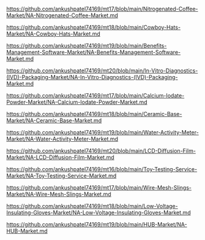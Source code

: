 <p><a href="https://github.com/ankushpatel74169/mt17/blob/main/Nitrogenated-Coffee-Market/NA-Nitrogenated-Coffee-Market.md">https://github.com/ankushpatel74169/mt17/blob/main/Nitrogenated-Coffee-Market/NA-Nitrogenated-Coffee-Market.md</a></p><p><a href="https://github.com/ankushpatel74169/mt18/blob/main/Cowboy-Hats-Market/NA-Cowboy-Hats-Market.md">https://github.com/ankushpatel74169/mt18/blob/main/Cowboy-Hats-Market/NA-Cowboy-Hats-Market.md</a></p><p><a href="https://github.com/ankushpatel74169/mt19/blob/main/Benefits-Management-Software-Market/NA-Benefits-Management-Software-Market.md">https://github.com/ankushpatel74169/mt19/blob/main/Benefits-Management-Software-Market/NA-Benefits-Management-Software-Market.md</a></p><p><a href="https://github.com/ankushpatel74169/mt20/blob/main/In-Vitro-Diagnostics-(IVD)-Packaging-Market/NA-In-Vitro-Diagnostics-(IVD)-Packaging-Market.md">https://github.com/ankushpatel74169/mt20/blob/main/In-Vitro-Diagnostics-(IVD)-Packaging-Market/NA-In-Vitro-Diagnostics-(IVD)-Packaging-Market.md</a></p><p><a href="https://github.com/ankushpatel74169/mt17/blob/main/Calcium-Iodate-Powder-Market/NA-Calcium-Iodate-Powder-Market.md">https://github.com/ankushpatel74169/mt17/blob/main/Calcium-Iodate-Powder-Market/NA-Calcium-Iodate-Powder-Market.md</a></p><p><a href="https://github.com/ankushpatel74169/mt18/blob/main/Ceramic-Base-Market/NA-Ceramic-Base-Market.md">https://github.com/ankushpatel74169/mt18/blob/main/Ceramic-Base-Market/NA-Ceramic-Base-Market.md</a></p><p><a href="https://github.com/ankushpatel74169/mt19/blob/main/Water-Activity-Meter-Market/NA-Water-Activity-Meter-Market.md">https://github.com/ankushpatel74169/mt19/blob/main/Water-Activity-Meter-Market/NA-Water-Activity-Meter-Market.md</a></p><p><a href="https://github.com/ankushpatel74169/mt20/blob/main/LCD-Diffusion-Film-Market/NA-LCD-Diffusion-Film-Market.md">https://github.com/ankushpatel74169/mt20/blob/main/LCD-Diffusion-Film-Market/NA-LCD-Diffusion-Film-Market.md</a></p><p><a href="https://github.com/ankushpatel74169/mt16/blob/main/Toy-Testing-Service-Market/NA-Toy-Testing-Service-Market.md">https://github.com/ankushpatel74169/mt16/blob/main/Toy-Testing-Service-Market/NA-Toy-Testing-Service-Market.md</a></p><p><a href="https://github.com/ankushpatel74169/mt17/blob/main/Wire-Mesh-Slings-Market/NA-Wire-Mesh-Slings-Market.md">https://github.com/ankushpatel74169/mt17/blob/main/Wire-Mesh-Slings-Market/NA-Wire-Mesh-Slings-Market.md</a></p><p><a href="https://github.com/ankushpatel74169/mt18/blob/main/Low-Voltage-Insulating-Gloves-Market/NA-Low-Voltage-Insulating-Gloves-Market.md">https://github.com/ankushpatel74169/mt18/blob/main/Low-Voltage-Insulating-Gloves-Market/NA-Low-Voltage-Insulating-Gloves-Market.md</a></p><p><a href="https://github.com/ankushpatel74169/mt19/blob/main/HUB-Market/NA-HUB-Market.md">https://github.com/ankushpatel74169/mt19/blob/main/HUB-Market/NA-HUB-Market.md</a></p>
